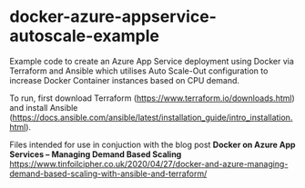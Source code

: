 # docker-azure-appservice-autoscale-example

Example code to create an Azure App Service deployment using Docker via Terraform and Ansible which utilises Auto Scale-Out configuration to increase Docker Container instances based on CPU demand.

To run, first download Terraform (https://www.terraform.io/downloads.html) and install Ansible (https://docs.ansible.com/ansible/latest/installation_guide/intro_installation.html).

Files intended for use in conjuction with the blog post **Docker on Azure App Services – Managing Demand Based Scaling** https://www.tinfoilcipher.co.uk/2020/04/27/docker-and-azure-managing-demand-based-scaling-with-ansible-and-terraform/
